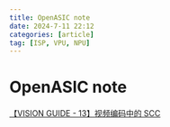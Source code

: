 ```yaml
---
title: OpenASIC note
date: 2024-7-11 22:12
categories: [article]
tag: [ISP, VPU, NPU]
---
```


# OpenASIC note
[【VISION GUIDE - 13】视频编码中的 SCC](https://mp.weixin.qq.com/s/O5jkaCddgy9WVwVhmr4NXg)